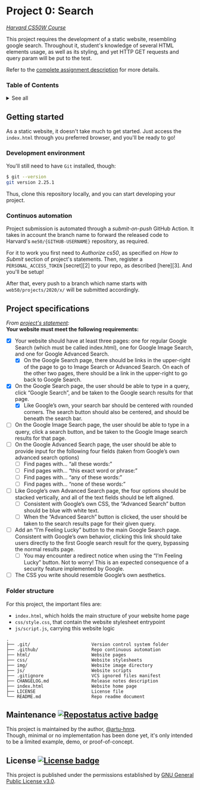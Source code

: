 # Project 0: Search
*[Harvard CS50W Course][1]*

This project requires the development of a static website, resembling google search.
Throughout it, student's knowledge of several HTML elements usage, as well as its styling,
and yet HTTP GET requests and query param will be put to the test.

Refer to the [complete assignment description][P0] for more details.

[>1]: https://www.repostatus.org "Repo maintenance status"
[>2]: https://choosealicense.com/licenses/gpl-3.0/ "GPL 3.0 License description"

[1]: https://cs50.harvard.edu/web/2020/ "Havard CS50W 2020 course"
[P0]: https://cs50.harvard.edu/web/2020/projects/0/search/ "Project 0: statement"

[B1]: https://www.repostatus.org/badges/latest/concept.svg "Repostatus active badge"
[B2]: https://img.shields.io/github/license/artu-hnrq/havard-cs50w?color=green "License badge"

### Table of Contents
<details>
  <summary>See all</summary>

  * [Getting started](#getting-started)
    * [Development environment](#development-environment)
    * [Continuous automation](#continuos-automation)
  * [Project specifications](#project-specifications)
    * [Folder structure](#folder-structure)
  * [Maintenance](#maintenance-)
  * [License](#license-)

</details>


## Getting started
As a static website, it doesn't take much to get started.
Just access the `index.html` through you preferred browser,
and you'll be ready to go!


### Development environment
You'll still need to have `Git` installed, though:

```bash
$ git --version
git version 2.25.1
```

Thus, clone this repository locally, and you can start developing your project.

### Continuos automation
Project submission is automated through a *submit-on-push* GitHub Action.
It takes in account the branch name to forward the released code to Harvard's `me50/{GITHUB-USERNAME}` repository,
as required.

For it to work you first need to *Authorize cs50*, as specified on *How to Submit* section of project's statements.
Then, register a `PERSONAL_ACCESS_TOKEN` [secret][2] to your repo, as described [here][3]. And you'll be setup!

After that, every push to a branch which name starts with `web50/projects/2020/x/` will be submitted accordingly. 


## Project specifications
*From [project's statement][P0]:* \
**Your website must meet the following requirements:**

- [x] Your website should have at least three pages: one for regular Google Search (which must be called index.html), one for Google Image Search, and one for Google Advanced Search.
  - [x] On the Google Search page, there should be links in the upper-right of the page to go to Image Search or Advanced Search. On each of the other two pages, there should be a link in the upper-right to go back to Google Search.
- [x] On the Google Search page, the user should be able to type in a query, click “Google Search”, and be taken to the Google search results for that page.
  - [x] Like Google’s own, your search bar should be centered with rounded corners. The search button should also be centered, and should be beneath the search bar.
- [ ] On the Google Image Search page, the user should be able to type in a query, click a search button, and be taken to the Google Image search results for that page.
- [ ] On the Google Advanced Search page, the user should be able to provide input for the following four fields (taken from Google’s own advanced search options)
  - [ ] Find pages with… “all these words:”
  - [ ] Find pages with… “this exact word or phrase:”
  - [ ] Find pages with… “any of these words:”
  - [ ] Find pages with… “none of these words:”
- [ ] Like Google’s own Advanced Search page, the four options should be stacked vertically, and all of the text fields should be left aligned.
  - [ ] Consistent with Google’s own CSS, the “Advanced Search” button should be blue with white text.
  - [ ] When the “Advanced Search” button is clicked, the user should be taken to the search results page for their given query.
- [ ] Add an “I’m Feeling Lucky” button to the main Google Search page. Consistent with Google’s own behavior, clicking this link should take users directly to the first Google search result for the query, bypassing the normal results page.
  - [ ] You may encounter a redirect notice when using the “I’m Feeling Lucky” button. Not to worry! This is an expected consequence of a security feature implemented by Google.
- [ ] The CSS you write should resemble Google’s own aesthetics.

### Folder structure
For this project, the important files are:
 - `index.html`, which holds the main structure of your website home page
 - `css/style.css`, that contain the website stylesheet entrypoint
 - `js/script.js`, carrying this website logic

```
.
├── .git/                       Version control system folder
├── .github/                    Repo continuous automation 
├── html/                       Website pages
├── css/                        Website stylesheets
├── img/                        Website image directory
├── js/                         Website scripts
├── .gitignore                  VCS ignored files manifest
├── CHANGELOG.md                Release notes description
├── index.html                  Website home page
├── LICENSE                     License file
└── README.md                   Repo readme document
```


## Maintenance [![][B1]][>1]
This project is maintained by the author, [@artu-hnrq](https://github.com/artu-hnrq). \
Though, minimal or no implementation has been done yet,
it's only intended to be a limited example, demo, or proof-of-concept.


## License [![][B2]][>2]
This project is published under the permissions established by [GNU General Public License v3.0][>2].
